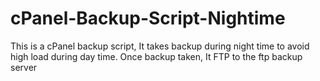 # cPanel-Backup-Script-Nightime
This is a cPanel backup script, It takes backup during night time to avoid high load during day time. Once backup taken, It FTP to the ftp backup server

